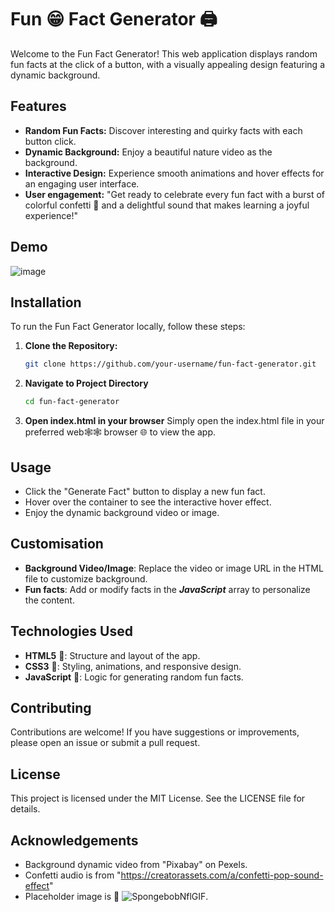 # Fun 😁 Fact Generator 🖨️

Welcome to the Fun Fact Generator! This web application displays random fun facts at the click of a button, with a visually appealing design featuring a dynamic background.

## Features

- **Random Fun Facts:** Discover interesting and quirky facts with each button click.
- **Dynamic Background:** Enjoy a beautiful nature video as the background.
- **Interactive Design:** Experience smooth animations and hover effects for an engaging user interface.
- **User engagement:** "Get ready to celebrate every fun fact with a burst of colorful confetti 🎊 and a delightful sound that makes learning a joyful experience!"  

## Demo

![image](https://github.com/user-attachments/assets/3b7a9d5d-b33c-46c5-8454-bc09ff41cdb8)

## Installation

To run the Fun Fact Generator locally, follow these steps:

1. **Clone the Repository:**
   ```bash
   git clone https://github.com/your-username/fun-fact-generator.git

2. **Navigate to Project Directory**
   ```bash
   cd fun-fact-generator

3. **Open index.html in your browser**
   Simply open the index.html file in your preferred web🕸️🕸️ browser 🌐 to view the app.

## Usage
- Click the "Generate Fact" button to display a new fun fact.
- Hover over the container to see the interactive hover effect.
- Enjoy the dynamic background video or image.

## Customisation
- **Background Video/Image**: Replace the video or image URL in the HTML file to customize background.
- **Fun facts**: Add or modify facts in the ***JavaScript*** array to personalize the content.

## Technologies Used

- **HTML5** 📄: Structure and layout of the app.
- **CSS3** 🎨: Styling, animations, and responsive design.
- **JavaScript** 📜: Logic for generating random fun facts.

## Contributing
Contributions are welcome! If you have suggestions or improvements, please open an issue or submit a pull request.

## License
This project is licensed under the MIT License. See the LICENSE file for details.

## Acknowledgements
- Background dynamic video from "Pixabay" on Pexels.
- Confetti audio is from "https://creatorassets.com/a/confetti-pop-sound-effect"
- Placeholder image is  🧽 ![SpongebobNflGIF](https://github.com/user-attachments/assets/d0d09878-01cd-4f06-b07f-81c33bebd51a).


